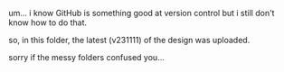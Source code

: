 um... i know GitHub is something good at version control but i still don't know how to do that. 

so, in this folder, the latest (v231111) of the design was uploaded. 

sorry if the messy folders confused you...
